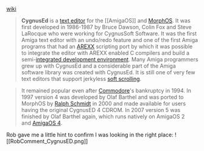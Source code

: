 [wiki](https://en.wikipedia.org/wiki/CygnusEd)
> **CygnusEd** is a [text editor](https://en.wikipedia.org/wiki/Text_editor "Text editor") for the [[AmigaOS]] and [MorphOS](https://en.wikipedia.org/wiki/MorphOS "MorphOS"). It was first developed in 1986-1987 by Bruce Dawson, Colin Fox and Steve LaRocque who were working for CygnusSoft Software. It was the first Amiga text editor with an undo/redo feature and one of the first Amiga programs that had an [AREXX](https://en.wikipedia.org/wiki/AREXX "AREXX") scripting port by which it was possible to integrate the editor with AREXX enabled C compilers and build a semi-[integrated development environment](https://en.wikipedia.org/wiki/Integrated_development_environment "Integrated development environment"). Many Amiga programmers grew up with CygnusEd and a considerable part of the Amiga software library was created with CygnusEd. It is still one of very few text editors that support jerkyless [soft scrolling](https://en.wikipedia.org/wiki/Scrolling "Scrolling").

> It remained popular even after [Commodore](https://en.wikipedia.org/wiki/Commodore_International "Commodore International")'s bankruptcy in 1994. In 1997 version 4 was developed by Olaf Barthel and was ported to MorphOS by [Ralph Schmidt](https://en.wikipedia.org/w/index.php?title=Ralph_Schmidt&action=edit&redlink=1 "Ralph Schmidt (page does not exist)") in 2000 and made available for users having the original CygnusED 4 CDROM. In 2007 version 5 was finished by Olaf Barthel again, which runs natively on AmigaOS 2 and [AmigaOS 4](https://en.wikipedia.org/wiki/AmigaOS_4 "AmigaOS 4").

Rob gave me a little hint to confirm I was looking in the right place:
![[RobComment_CygnusED.png]]
